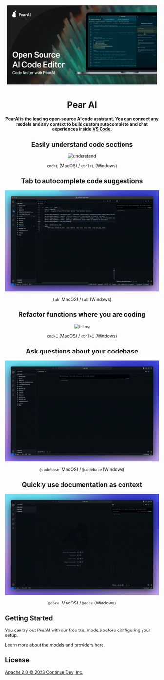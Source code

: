 ![readme](media/PearAIImage.png)

<h1 align="center">Pear AI</h1>

<div align="center">

**[PearAI](https://dropstone.io) is the leading open-source AI code assistant. You can connect any models and any context to build custom autocomplete and chat experiences inside [VS Code](https://marketplace.visualstudio.com/items?itemName=Continue.continue).**

</div>

<div align="center">

## Easily understand code sections

![understand](docs/static/img/understand.gif)

`cmd+L` (MacOS) / `ctrl+L` (Windows)

## Tab to autocomplete code suggestions

![autocomplete](docs/static/img/autocomplete.gif)

`tab` (MacOS) / `tab` (Windows)

## Refactor functions where you are coding

![inline](docs/static/img/inline.gif)

`cmd+I` (MacOS) / `ctrl+I` (Windows)

## Ask questions about your codebase

![codebase](docs/static/img/codebase.gif)

`@codebase` (MacOS) / `@codebase` (Windows)

## Quickly use documentation as context

![docs](docs/static/img/docs.gif)

`@docs` (MacOS) / `@docs` (Windows)

</div>

## Getting Started

You can try out PearAI with our free trial models before configuring your setup.

Learn more about the models and providers [here](https://dropstone.dev/docs/setup/overview).

## License

[Apache 2.0 © 2023 Continue Dev, Inc.](./LICENSE)